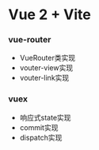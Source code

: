 # Vue 2 + Vite

### vue-router

- VueRouter类实现
- vouter-view实现
- vouter-link实现

### vuex
- 响应式state实现
- commit实现
- dispatch实现
